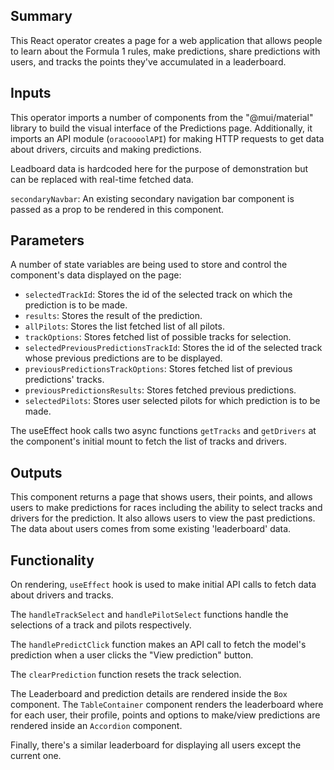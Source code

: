 ## Summary

This React operator creates a page for a web application that allows people to learn about the Formula 1 rules, make predictions, share predictions with users, and tracks the points they've accumulated in a leaderboard.

## Inputs

This operator imports a number of components from the "@mui/material" library to build the visual interface of the Predictions page. Additionally, it imports an API module (`oracoooolAPI`) for making HTTP requests to get data about drivers, circuits and making predictions. 

Leadboard data is hardcoded here for the purpose of demonstration but can be replaced with real-time fetched data.

`secondaryNavbar`: An existing secondary navigation bar component is passed as a prop to be rendered in this component.

## Parameters

A number of state variables are being used to store and control the component's data displayed on the page:

- `selectedTrackId`: Stores the id of the selected track on which the prediction is to be made.
- `results`: Stores the result of the prediction.
- `allPilots`: Stores the list fetched list of all pilots.
- `trackOptions`: Stores fetched list of possible tracks for selection.
- `selectedPreviousPredictionsTrackId`: Stores the id of the selected track whose previous predictions are to be displayed.
- `previousPredictionsTrackOptions`: Stores fetched list of previous predictions' tracks.
- `previousPredictionsResults`: Stores fetched previous predictions.
- `selectedPilots`: Stores user selected pilots for which prediction is to be made.

The useEffect hook calls two async functions `getTracks` and `getDrivers` at the component's initial mount to fetch the list of tracks and drivers.

## Outputs

This component returns a page that shows users, their points, and allows users to make predictions for races including the ability to select tracks and drivers for the prediction. It also allows users to view the past predictions. The data about users comes from some existing 'leaderboard' data.

## Functionality

On rendering, `useEffect` hook is used to make initial API calls to fetch data about drivers and tracks. 

The `handleTrackSelect` and `handlePilotSelect` functions handle the selections of a track and pilots respectively. 

The `handlePredictClick` function makes an API call to fetch the model's prediction when a user clicks the "View prediction" button. 

The `clearPrediction` function resets the track selection.

The Leaderboard and prediction details are rendered inside the `Box` component. The `TableContainer` component renders the leaderboard where for each user, their profile, points and options to make/view predictions are rendered inside an `Accordion` component. 

Finally, there's a similar leaderboard for displaying all users except the current one.